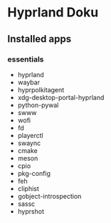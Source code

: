 # Hyprland Doku

## Installed apps

### essentials

- hyprland
- waybar
- hyprpolkitagent
- xdg-desktop-portal-hyprland
- python-pywal
- swww
- wofi
- fd
- playerctl
- swaync
- cmake
- meson
- cpio
- pkg-config
- feh
- cliphist
- gobject-introspection
- sassc
- hyprshot
